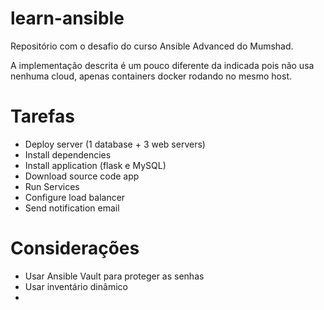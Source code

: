 # learn-ansible
Repositório com o desafio do curso Ansible Advanced do Mumshad.

A implementação descrita é um pouco diferente da indicada pois não usa nenhuma cloud, apenas containers docker rodando no mesmo host.

# Tarefas
* Deploy server (1 database + 3 web servers)
* Install dependencies
* Install application (flask e MySQL)
* Download source code app
* Run Services
* Configure load balancer
* Send notification email

# Considerações
* Usar Ansible Vault para proteger as senhas
* Usar inventário dinâmico
* 